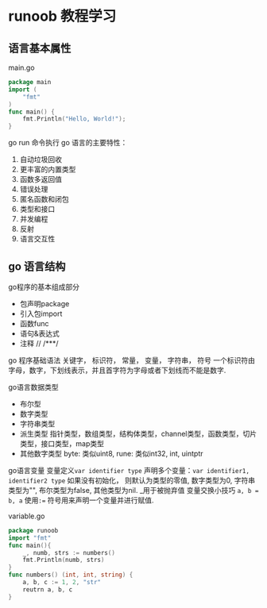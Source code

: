 # runoob 教程学习

## 语言基本属性

main.go
```go
package main
import (
    "fmt"
)
func main() {
    fmt.Println("Hello, World!");
}
```

go run 命令执行
go 语言的主要特性：
1. 自动垃圾回收
2. 更丰富的内置类型
3. 函数多返回值
4. 错误处理
5. 匿名函数和闭包
6. 类型和接口
7. 并发编程
8. 反射
9. 语言交互性

## go 语言结构

go程序的基本组成部分
- 包声明package
- 引入包import
- 函数func 
- 语句&表达式
- 注释 // /***/

go 程序基础语法
关键字， 标识符， 常量， 变量， 字符串， 符号
一个标识符由字母，数字，下划线表示，并且首字符为字母或者下划线而不能是数字.

go语言数据类型
- 布尔型
- 数字类型
- 字符串类型
- 派生类型
指针类型，数组类型，结构体类型，channel类型，函数类型，切片类型，接口类型，map类型
- 其他数字类型
byte: 类似uint8, rune: 类似int32, int, uintptr

go语言变量
变量定义`var identifier type`
声明多个变量：`var identifier1, identifier2 type`
如果没有初始化， 则默认为类型的零值, 数字类型为0, 字符串类型为"", 布尔类型为false, 其他类型为nil.
_用于被抛弃值
变量交换小技巧 `a, b = b, a`
使用`:=` 符号用来声明一个变量并进行赋值.

variable.go
```go
package runoob
import "fmt"
func main(){
    _, numb, strs := numbers()
    fmt.Println(numb, strs)
}
func numbers() (int, int, string) {
    a, b, c := 1, 2, "str"
    reutrn a, b, c
}
```

